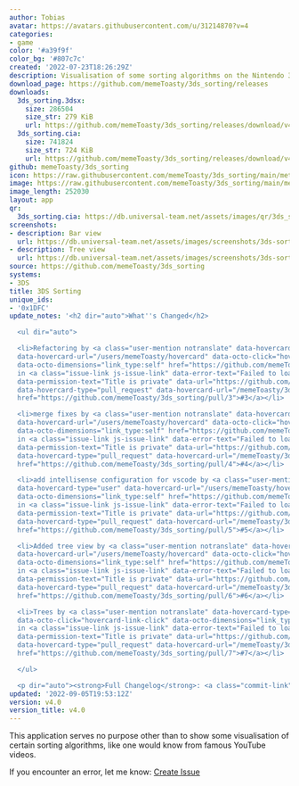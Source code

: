 ```yaml
---
author: Tobias
avatar: https://avatars.githubusercontent.com/u/31214870?v=4
categories:
- game
color: '#a39f9f'
color_bg: '#807c7c'
created: '2022-07-23T18:26:29Z'
description: Visualisation of some sorting algorithms on the Nintendo 3DS
download_page: https://github.com/memeToasty/3ds_sorting/releases
downloads:
  3ds_sorting.3dsx:
    size: 286504
    size_str: 279 KiB
    url: https://github.com/memeToasty/3ds_sorting/releases/download/v4.0/3ds_sorting.3dsx
  3ds_sorting.cia:
    size: 741824
    size_str: 724 KiB
    url: https://github.com/memeToasty/3ds_sorting/releases/download/v4.0/3ds_sorting.cia
github: memeToasty/3ds_sorting
icon: https://raw.githubusercontent.com/memeToasty/3ds_sorting/main/meta/icon.png
image: https://raw.githubusercontent.com/memeToasty/3ds_sorting/main/meta/banner.png
image_length: 252030
layout: app
qr:
  3ds_sorting.cia: https://db.universal-team.net/assets/images/qr/3ds_sorting-cia.png
screenshots:
- description: Bar view
  url: https://db.universal-team.net/assets/images/screenshots/3ds-sorting/bar-view.png
- description: Tree view
  url: https://db.universal-team.net/assets/images/screenshots/3ds-sorting/tree-view.png
source: https://github.com/memeToasty/3ds_sorting
systems:
- 3DS
title: 3DS Sorting
unique_ids:
- '0x1DFC'
update_notes: '<h2 dir="auto">What''s Changed</h2>

  <ul dir="auto">

  <li>Refactoring by <a class="user-mention notranslate" data-hovercard-type="user"
  data-hovercard-url="/users/memeToasty/hovercard" data-octo-click="hovercard-link-click"
  data-octo-dimensions="link_type:self" href="https://github.com/memeToasty">@memeToasty</a>
  in <a class="issue-link js-issue-link" data-error-text="Failed to load title" data-id="1333591460"
  data-permission-text="Title is private" data-url="https://github.com/memeToasty/3ds_sorting/issues/3"
  data-hovercard-type="pull_request" data-hovercard-url="/memeToasty/3ds_sorting/pull/3/hovercard"
  href="https://github.com/memeToasty/3ds_sorting/pull/3">#3</a></li>

  <li>merge fixes by <a class="user-mention notranslate" data-hovercard-type="user"
  data-hovercard-url="/users/memeToasty/hovercard" data-octo-click="hovercard-link-click"
  data-octo-dimensions="link_type:self" href="https://github.com/memeToasty">@memeToasty</a>
  in <a class="issue-link js-issue-link" data-error-text="Failed to load title" data-id="1340318605"
  data-permission-text="Title is private" data-url="https://github.com/memeToasty/3ds_sorting/issues/4"
  data-hovercard-type="pull_request" data-hovercard-url="/memeToasty/3ds_sorting/pull/4/hovercard"
  href="https://github.com/memeToasty/3ds_sorting/pull/4">#4</a></li>

  <li>add intellisense configuration for vscode by <a class="user-mention notranslate"
  data-hovercard-type="user" data-hovercard-url="/users/memeToasty/hovercard" data-octo-click="hovercard-link-click"
  data-octo-dimensions="link_type:self" href="https://github.com/memeToasty">@memeToasty</a>
  in <a class="issue-link js-issue-link" data-error-text="Failed to load title" data-id="1345565682"
  data-permission-text="Title is private" data-url="https://github.com/memeToasty/3ds_sorting/issues/5"
  data-hovercard-type="pull_request" data-hovercard-url="/memeToasty/3ds_sorting/pull/5/hovercard"
  href="https://github.com/memeToasty/3ds_sorting/pull/5">#5</a></li>

  <li>Added tree view by <a class="user-mention notranslate" data-hovercard-type="user"
  data-hovercard-url="/users/memeToasty/hovercard" data-octo-click="hovercard-link-click"
  data-octo-dimensions="link_type:self" href="https://github.com/memeToasty">@memeToasty</a>
  in <a class="issue-link js-issue-link" data-error-text="Failed to load title" data-id="1361186142"
  data-permission-text="Title is private" data-url="https://github.com/memeToasty/3ds_sorting/issues/6"
  data-hovercard-type="pull_request" data-hovercard-url="/memeToasty/3ds_sorting/pull/6/hovercard"
  href="https://github.com/memeToasty/3ds_sorting/pull/6">#6</a></li>

  <li>Trees by <a class="user-mention notranslate" data-hovercard-type="user" data-hovercard-url="/users/memeToasty/hovercard"
  data-octo-click="hovercard-link-click" data-octo-dimensions="link_type:self" href="https://github.com/memeToasty">@memeToasty</a>
  in <a class="issue-link js-issue-link" data-error-text="Failed to load title" data-id="1362420408"
  data-permission-text="Title is private" data-url="https://github.com/memeToasty/3ds_sorting/issues/7"
  data-hovercard-type="pull_request" data-hovercard-url="/memeToasty/3ds_sorting/pull/7/hovercard"
  href="https://github.com/memeToasty/3ds_sorting/pull/7">#7</a></li>

  </ul>

  <p dir="auto"><strong>Full Changelog</strong>: <a class="commit-link" href="https://github.com/memeToasty/3ds_sorting/compare/v3.0...v4.0"><tt>v3.0...v4.0</tt></a></p>'
updated: '2022-09-05T19:53:12Z'
version: v4.0
version_title: v4.0
---
```

This application serves no purpose other than to show some visualisation of certain sorting algorithms, like one would know from famous YouTube videos.

If you encounter an error, let me know: [Create Issue](https://github.com/memeToasty/3ds_sorting/issues/new)